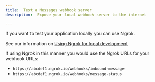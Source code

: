 ```yaml
---
title:  Test a Messages webhook server
description:  Expose your local webhook server to the internet

---
```


If you want to test your application locally you can use Ngrok.

See our information on [Using Ngrok for local development](/tools/ngrok)

If using Ngrok in this manner you would use the Ngrok URLs for your webhook URLs:

* `https://abcdef1.ngrok.io/webhooks/inbound-message`
* `https://abcdef1.ngrok.io/webhooks/message-status`

